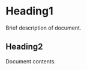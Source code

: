 <!-- inject:p1-top:html -->
<!-- endinject -->

# Heading1

Brief description of document.

<!-- START doctoc -->
<!-- END doctoc -->

## Heading2

Document contents.

<!-- inject:p2-bottom:html -->
<!-- endinject -->